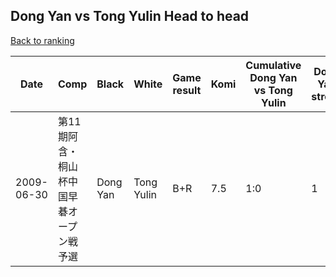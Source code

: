 ## Dong Yan vs Tong Yulin Head to head

[Back to ranking](../../index.md)




| **Date** | **Comp** | **Black** | **White** | **Game result** | **Komi** | **Cumulative Dong Yan vs Tong Yulin** | **Dong Yan streak** | **Tong Yulin streak** | 
| --- | --- | --- | --- | --- | --- | --- | --- | --- |
| 2009-06-30 | 第11期阿含・桐山杯中国早碁オープン戦予選 | Dong Yan | Tong Yulin | B+R | 7.5 | 1:0 | 1 | 0 |




